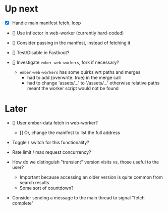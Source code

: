 # Up next
- [X] Handle main manifest fetch, loop
- [] Use inflector in web-worker (currently hard-coded)
- [] Consider passing in the manifest, instead of fetching it
- [] Test/Disable in Fastboot?

- [] Investigate `ember-web-workers`, fork if necessary?
  - `ember-web-workers` has some quirks wrt paths and merges
    - had to add {overwrite: true} in the merge call
    - had to change 'assets/...' to '/assets/...' otherwise relative paths
      meant the worker script would not be found

# Later
- [] User ember-data fetch in web-worker?
  - [] Or, change the manifest to list the full address

- Toggle / switch for this functionality?
- Rate limit / max request concurrency?

- How do we distinguish "transient" version visits vs. those useful to the user?
  - Important because accessing an older version is quite common from search results
  - Some sort of countdown?

- Consider sending a message to the main thread to signal "fetch complete"
